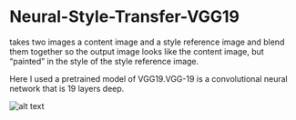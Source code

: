 # Neural-Style-Transfer-VGG19
takes two images a content image and a style reference image and blend them together so the output image looks like the content image, but “painted” in the style of the style reference image.

Here I used a pretrained model of VGG19.VGG-19 is a convolutional neural network that is 19 layers deep.

![alt text](http://uupload.ir/files/lkj6_picsart_05-14-04.53.07.jpg)
